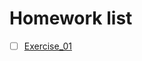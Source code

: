 # Homework list
- [ ] [Exercise_01](https://github.com/tht312/computational_physics_N2015301020013/tree/master/Exercise_01)
